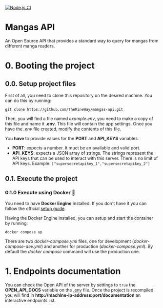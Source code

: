 [![Node.js CI](https://github.com/TheMineWay/mangas-api/actions/workflows/tests.yml/badge.svg)](https://github.com/TheMineWay/mangas-api/actions/workflows/tests.yml)

# Mangas API

An Open Source API that provides a standard way to query for mangas from different manga readers.

# 0. Booting the project

## 0.0. Setup project files

First of all, you need to clone this repository on the desired machine. You can do this by running:

```shell
git clone https://github.com/TheMineWay/mangas-api.git
```

Then, you will find a file named _example.env_, you need to make a copy of this file and name it **.env**. This file will contain the app settings.
Once you have the _.env_ file created, modify the contents of this file.

You **have** to provide values for the **PORT** and **API_KEYS** variables.

- **PORT**: expects a number. It muct be an available and valid port.
- **API_KEYS**: expects a JSON array of strings. The strings represent the API keys that can be used to interact with this server. There is no limit of API keys. Example: `["supersecretapikey_1","supersecretapikey_2"]`

## 0.1. Execute the project

### 0.1.0 Execute using Docker 🐳

You need to have **Docker Engine** installed. If you don't have it you can follow the official [setup guide](https://docs.docker.com/engine/install/).

Having the Docker Engine installed, you can setup and start the container by running:

```shell
docker compose up
```

There are two _docker-compose.yml_ files, one for development (_docker-compose-dev.yml_) and another for production (_docker-compose.yml_). By default the _docker compose_ command will use the production one.

# 1. Endpoints documentation

You can check the Open API of the server by settings to `true` the **OPEN_API_DOCS** variable on the [.env](./.env) file. Once the project is recompiled you will find in **http://machine-ip-address:port/documentation** an interactive endpoints list.
